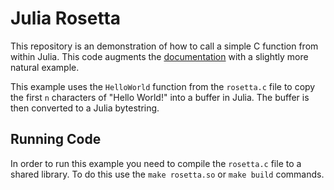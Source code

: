 # Julia Rosetta

This repository is an demonstration of how to call a simple C function from
within Julia. This code augments the
[documentation](http://docs.julialang.org/en/release-0.4/manual/calling-c-and-fortran-code/)
with a slightly more natural example. 

This example uses the `HelloWorld` function from the `rosetta.c` file to copy 
the first `n` characters of "Hello World!" into a buffer in Julia. The buffer 
is then converted to a Julia bytestring. 

## Running Code

In order to run this example you need to compile the `rosetta.c` file to a 
shared library. To do this use the `make rosetta.so` or `make build` commands. 
